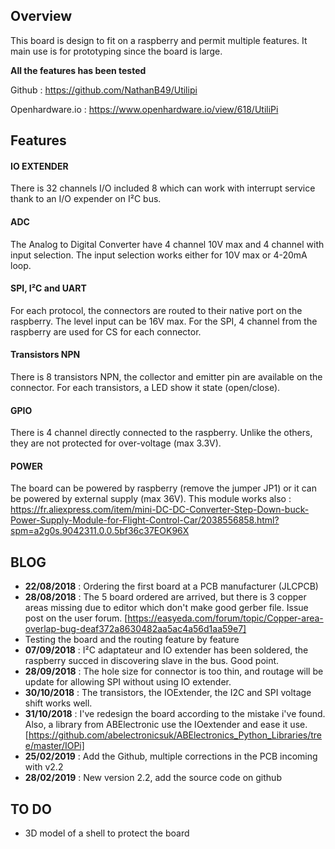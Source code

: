 Overview
---

This board is design to fit on a raspberry and permit multiple features. It main use is for prototyping since the board is large.

**All the features has been tested**

Github : https://github.com/NathanB49/Utilipi

Openhardware.io : https://www.openhardware.io/view/618/UtiliPi

Features
---

#### IO EXTENDER
There is 32 channels I/O included 8 which can work with interrupt service thank to an I/O expender on I²C bus.

#### ADC
The Analog to Digital Converter have 4 channel 10V max and 4 channel with input selection. The input selection works either for 10V max or 4-20mA loop.

#### SPI, I²C and UART
For each protocol, the connectors are routed to their native port on the raspberry. The level input can be 16V max. For the SPI, 4 channel from the raspberry are used for CS for each connector.

#### Transistors NPN
There is 8 transistors NPN, the collector and emitter pin are available on the connector. For each transistors, a LED show it state (open/close).

#### GPIO
There is 4 channel directly connected to the raspberry. Unlike the others, they are not protected for over-voltage (max 3.3V).

#### POWER
The board can be powered by raspberry (remove the jumper JP1) or it can be powered by external supply (max 36V).
This module works also : https://fr.aliexpress.com/item/mini-DC-DC-Converter-Step-Down-buck-Power-Supply-Module-for-Flight-Control-Car/2038556858.html?spm=a2g0s.9042311.0.0.5bf36c37EOK96X

BLOG
---

- **22/08/2018** : Ordering the first board at a PCB manufacturer (JLCPCB)
- **28/08/2018** : The 5 board ordered are arrived, but there is 3 copper areas missing due to editor which don't make good gerber file. Issue post on the user forum. [https://easyeda.com/forum/topic/Copper-area-overlap-bug-deaf372a8630482aa5ac4a56d1aa59e7]
- Testing the board and the routing feature by feature
- **07/09/2018** : I²C adaptateur and IO extender has been soldered, the raspberry succed in discovering slave in the bus. Good point.
- **28/09/2018** : The hole size for connector is too thin, and routage will be update for allowing SPI without using IO extender.
- **30/10/2018** : The transistors, the IOExtender, the I2C and SPI voltage shift works well.
- **31/10/2018** : I've redesign the board according to the mistake i've found. Also, a library from ABElectronic use the IOextender and ease it use. [https://github.com/abelectronicsuk/ABElectronics_Python_Libraries/tree/master/IOPi]
- **25/02/2019** : Add the Github, multiple corrections in the PCB incoming with v2.2
- **28/02/2019** : New version 2.2, add the source code on github

TO DO
---

- 3D model of a shell to protect the board

